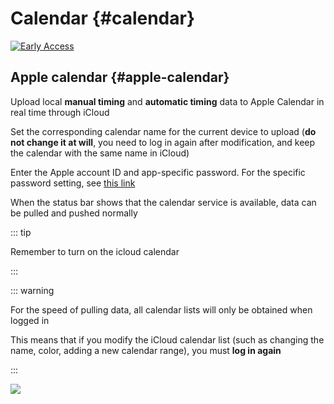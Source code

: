 # Calendar {#calendar}

[![Early Access](https://img.shields.io/badge/early%20access-%237246de)](/guide/early-access)

## Apple calendar {#apple-calendar}

Upload local **manual timing** and **automatic timing** data to Apple Calendar in real time through iCloud

Set the corresponding calendar name for the current device to upload (**do not change it at will**, you need to log in again after modification, and keep the calendar with the same name in iCloud)

Enter the Apple account ID and app-specific password. For the specific password setting, see [this link](https://support.apple.com/en-us/102654)

When the status bar shows that the calendar service is available, data can be pulled and pushed normally

::: tip

Remember to turn on the icloud calendar

:::

::: warning

For the speed of pulling data, all calendar lists will only be obtained when logged in

This means that if you modify the iCloud calendar list (such as changing the name, color, adding a new calendar range), you must **log in again**

:::

![](https://cdn.jsdelivr.net/gh/shion-app/docs/src/public/assets/en/extension/calendar/setting.png)